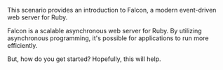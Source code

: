 This scenario provides an introduction to Falcon, a modern event-driven web server for Ruby.

Falcon is a scalable asynchronous web server for Ruby. By utilizing asynchronous programming, it's possible for applications to run more efficiently.

But, how do you get started? Hopefully, this will help.
